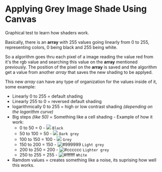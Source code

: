 # Applying Grey Image Shade Using Canvas

Graphical test to learn how shaders work.

Basically, there is an **array** with 255 values going linearly from 0 to 255, representing colors, 0 being black and 255 being white.

So a algorithm goes thru each pixel of a image reading the value red from it's the rgb value and searching this value on the **array** mentioned previously. The position of the pixel on the **array** is saved and the algorithm get a value from another *array* that saves the new shading to be applyed.

This new *array* can have any type of organization for the values inside of it, 
some example:

- Linearly 0 to 255 = default shading
- Linearly 255 to 0 = reversed default shading
- logarithmically 0 to 255 = high or low contrast shading *(depending on the logarithm curve)*
- Big steps *(like 50)* = Something like a cell shading - Example of how it work:
  -  0 to 50 = 0 - ![](https://placehold.co/15x15/000000/000000.png) `Black`
  -  50 to 100 = 50 - ![](https://placehold.co/15x15/333333/333333.png) `Dark grey`
  -  100 to 150 = 100 - ![](https://placehold.co/15x15/777777/777777.png) `Grey`
  -  150 to 200 = 150 - ![#999999](https://placehold.co/15x15/999999/999999.png) `Light grey`
  -  200 to 250 = 200 - ![#cccccc](https://placehold.co/15x15/cccccc/cccccc.png) `Lighter grey`
  -  250 to 255 = 255 - ![#ffffff](https://placehold.co/15x15/ffffff/ffffff.png) `White` 
 - Ramdom values = creates something like a noise, its suprising how well this works.
